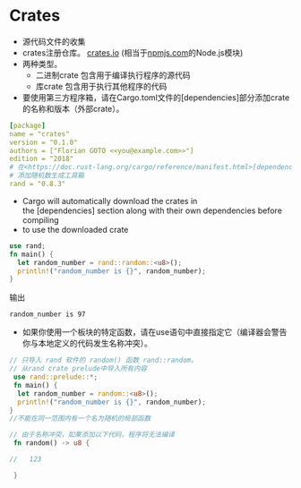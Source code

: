 # Crates

- 源代码文件的收集
- crates注册仓库。 [crates.io](https://crates.io/)
    (相当于[npmjs.com](https://www.npmjs.com/)的Node.js模块)
- 两种类型。
    - 二进制crate
    包含用于编译执行程序的源代码
    - 库crate
    包含用于执行其他程序的代码
- 要使用第三方程序箱，请在Cargo.toml文件的[dependencies]部分添加crate的名称和版本（外部crate）。
```yml
[package]
name = "crates"
version = "0.1.0"
authors = ["Florian GOTO <<you@example.com>>"]
edition = "2018"
# 在<https://doc.rust-lang.org/cargo/reference/manifest.html>[dependencies]看到更多的键和它们的定义。
# 添加随机数生成工具箱
rand = "0.8.3"
```
-   Cargo will automatically download the crates in the [dependencies] section along with their own dependencies before compiling
-   to use the downloaded crate
```rust
use rand;
fn main() {
  let random_number = rand::random::<u8>();
  println!("random_number is {}", random_number);
}
```
输出
```
random_number is 97
```

- 如果你使用一个板块的特定函数，请在use语句中直接指定它（编译器会警告你与本地定义的代码发生名称冲突）。

```rust
// 只导入 rand 软件的 random() 函数 rand::random。
// 从rand crate prelude中导入所有内容
 use rand::prelude::*;
 fn main() {
  let random_number = random::<u8>();
  println!("random_number is {}", random_number);
}
//不能在同一范围内有一个名为随机的局部函数

// 由于名称冲突，如果添加以下代码，程序将无法编译
 fn random() -> u8 {

//   123

 }
```